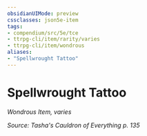 ```yaml
---
obsidianUIMode: preview
cssclasses: json5e-item
tags:
- compendium/src/5e/tce
- ttrpg-cli/item/rarity/varies
- ttrpg-cli/item/wondrous
aliases: 
- "Spellwrought Tattoo"
---
```

# Spellwrought Tattoo
*Wondrous Item, varies*  


*Source: Tasha's Cauldron of Everything p. 135*